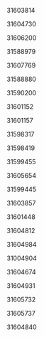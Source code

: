 31603814

31604730

31606200

31588979

31607769

31588880

31590200

31601152

31601157

31598317

31598419

31599455

31605654

31599445

31603857

31601448

31604812

31604984

31004904

31604674

31604931

31605732

31605737

31604840

